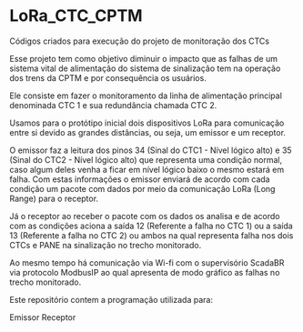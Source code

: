 # LoRa_CTC_CPTM
Códigos criados para execução do projeto de monitoração dos CTCs

Esse projeto tem como objetivo diminuir o impacto que as falhas de um sistema vital de
alimentação do sistema de sinalização tem
na operação dos trens da CPTM e por consequência os usuários.

Ele consiste em fazer o monitoramento da linha de alimentação principal denominada CTC 1 e
sua redundância chamada CTC 2.

Usamos para o protótipo inicial dois dispositivos LoRa para comunicação entre si devido as
grandes distâncias, ou seja, 
um emissor e um receptor.

O emissor faz a leitura dos pinos 34 (Sinal do CTC1 - Nível lógico alto) e  35 (Sinal do 
CTC2 - Nível lógico alto)
que representa uma condição normal, caso algum deles venha a ficar em nível lógico baixo o
mesmo estará em falha.
Com estas informações o emissor enviará de acordo com cada condição um pacote com dados por
meio da comunicação LoRa (Long Range) para o receptor.

Já o receptor ao receber o pacote com os dados os analisa e de acordo com as condições
aciona a saída 12 (Referente a falha no CTC 1) ou a saída 13 (Referente a falha no CTC 2)
ou ambos na qual representa falha nos dois CTCs e PANE na sinalização no trecho monitorado.

Ao mesmo tempo há comunicação via Wi-fi com o supervisório ScadaBR via protocolo ModbusIP 
ao qual apresenta de modo gráfico as falhas no trecho monitorado.

Este repositório contem a programação utilizada para:

Emissor
Receptor
